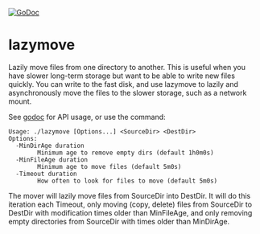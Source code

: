 [![GoDoc](https://godoc.org/github.com/millerlogic/lazymove?status.svg)](https://godoc.org/github.com/millerlogic/lazymove)

# lazymove
Lazily move files from one directory to another.
This is useful when you have slower long-term storage but want to be able to write new files quickly.
You can write to the fast disk, and use lazymove to lazily and asynchronously move the files to the slower storage, such as a network mount.

See [godoc](https://godoc.org/github.com/millerlogic/lazymove) for API usage, or use the command:

```
Usage: ./lazymove [Options...] <SourceDir> <DestDir>
Options:
  -MinDirAge duration
    	Minimum age to remove empty dirs (default 1h0m0s)
  -MinFileAge duration
    	Minimum age to move files (default 5m0s)
  -Timeout duration
    	How often to look for files to move (default 5m0s)
```

The mover will lazily move files from SourceDir into DestDir. It will do this iteration each Timeout, only moving (copy, delete) files from SourceDir to DestDir with modification times older than MinFileAge, and only removing empty directories from SourceDir with times older than MinDirAge.
